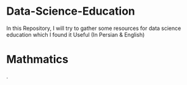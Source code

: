 # Data-Science-Education
In this Repository, I will try to gather some resources for data science education which I found it Useful (In Persian &amp; English)

# Mathmatics
.
